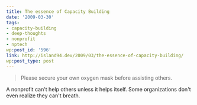 ```yaml
---
title: The essence of Capacity Building
date: '2009-03-30'
tags:
- capacity-building
- deep-thoughts
- nonprofit
- nptech
wp:post_id: '596'
link: http://island94.dev/2009/03/the-essence-of-capacity-building/
wp:post_type: post
---
```


<blockquote>Please secure your own oxygen mask before assisting others.</blockquote>
A nonprofit can't help others unless it helps itself. Some organizations don't even realize they can't breath.
